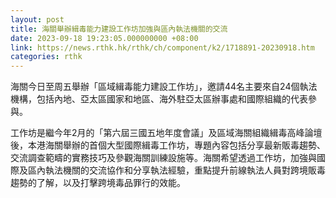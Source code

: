 ```yaml
---
layout: post
title: 海關舉辦緝毒能力建設工作坊加強與區內執法機關的交流
date: 2023-09-18 19:23:05.000000000 +08:00
link: https://news.rthk.hk/rthk/ch/component/k2/1718891-20230918.htm
categories: rthk
---
```


海關今日至周五舉辦「區域緝毒能力建設工作坊」，邀請44名主要來自24個執法機構，包括內地、亞太區國家和地區、海外駐亞太區辦事處和國際組織的代表參與。

工作坊是繼今年2月的「第六屆三國五地年度會議」及區域海關組織緝毒高峰論壇後，本港海關舉辦的首個大型國際緝毒工作坊，專題內容包括分享最新販毒趨勢、交流調查範疇的實務技巧及參觀海關訓練設施等。海關希望透過工作坊，加強與國際及區內執法機關的交流協作和分享執法經驗，重點提升前線執法人員對跨境販毒趨勢的了解，以及打擊跨境毒品罪行的效能。
